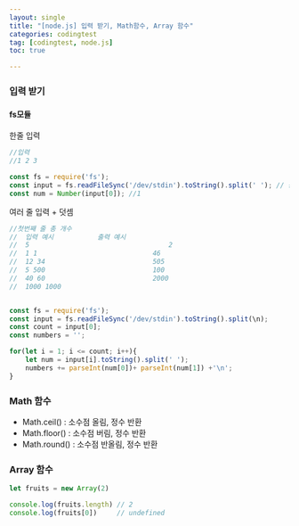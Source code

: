 ```yaml
---
layout: single
title: "[node.js] 입력 받기, Math함수, Array 함수"
categories: codingtest
tag: [codingtest, node.js]
toc: true

---
```


### 입력 받기

#### fs모듈

한줄 입력

```js
//입력
//1 2 3

const fs = require('fs');
const input = fs.readFileSync('/dev/stdin').toString().split(' '); // 공백으로 자르기
const num = Number(input[0]); //1
```

여러 줄 입력 + 덧셈

```js
//첫번째 줄 총 개수
//  입력 예시           출력 예시
//  5									2
//  1 1								46
//  12 34							505
//  5 500							100
//  40 60							2000
//  1000 1000


const fs = require('fs');
const input = fs.readFileSync('/dev/stdin').toString().split(\n);
const count = input[0];
const numbers = '';

for(let i = 1; i <= count; i++){
	let num = input[i].toString().split(' ');
	numbers += parseInt(num[0])+ parseInt(num[1]) +'\n';
}
```

### Math 함수

- Math.ceil() : 소수점 올림, 정수 반환
- Math.floor() : 소수점 버림, 정수 반환
- Math.round() : 소수점 반올림, 정수 반환

### Array 함수

```js
let fruits = new Array(2)

console.log(fruits.length) // 2
console.log(fruits[0])     // undefined
```